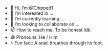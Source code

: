 - 👋 Hi, I’m @Chipped1
- 👀 I’m interested in ...
- 🌱 I’m currently learning ...
- 💞️ I’m looking to collaborate on ...
- 📫 How to reach me, To be honest idk.
- 😄 Pronouns: He / Him
- ⚡ Fun fact: A snail breathes through its foot.

<!---
Chipped1/Chipped1 is a ✨ special ✨ repository because its `README.md` (this file) appears on your GitHub profile.
You can click the Preview link to take a look at your changes.
--->
